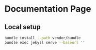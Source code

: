 # Documentation Page

## Local setup

```sh
bundle install --path vendor/bundle
bundle exec jekyll serve --baseurl ''
```

